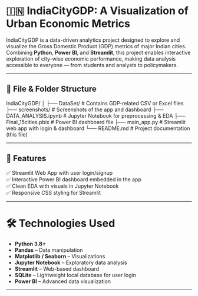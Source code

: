 # 🇮🇳 IndiaCityGDP: A Visualization of Urban Economic Metrics

IndiaCityGDP is a data-driven analytics project designed to explore and visualize the Gross Domestic Product (GDP) metrics of major Indian cities. Combining **Python**, **Power BI**, and **Streamlit**, this project enables interactive exploration of city-wise economic performance, making data analysis accessible to everyone — from students and analysts to policymakers.

---


## 📁 File & Folder Structure

IndiaCityGDP/
│
├── DataSet/ # Contains GDP-related CSV or Excel files
├── screenshots/ # Screenshots of the app and dashboard
├── DATA_ANALYSIS.ipynb # Jupyter Notebook for preprocessing & EDA
├── Final_15cities.pbix # Power BI dashboard file
├── main_app.py # Streamlit web app with login & dashboard
└── README.md # Project documentation (this file)

---

## 🚀 Features

✅ Streamlit Web App with user login/signup  
✅ Interactive Power BI dashboard embedded in the app  
✅ Clean EDA with visuals in Jupyter Notebook  
✅ Responsive CSS styling for Streamlit  

---

# 🛠️ Technologies Used

- **Python 3.8+**
- **Pandas** – Data manipulation
- **Matplotlib / Seaborn** – Visualizations
- **Jupyter Notebook** – Exploratory data analysis
- **Streamlit** – Web-based dashboard
- **SQLite** – Lightweight local database for user login
- **Power BI** – Advanced data visualization

---
